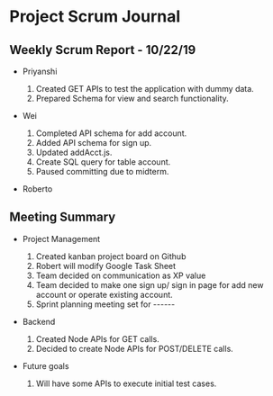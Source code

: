 # Project Scrum Journal

## Weekly Scrum Report - 10/22/19

* Priyanshi
  1. Created GET APIs to test the application with dummy data.
  2. Prepared Schema for view and search functionality.

* Wei
  1. Completed API schema for add account.
  2. Added API schema for sign up.
  3. Updated addAcct.js.
  4. Create SQL query for table account.
  5. Paused committing due to midterm.

* Roberto

## Meeting Summary

* Project Management
  1. Created kanban project board on Github
  2. Robert will modify Google Task Sheet
  3. Team decided on communication as XP value
  4. Team decided to make one sign up/ sign in page for add new account or operate existing account. 
  4. Sprint planning meeting set for ------
* Backend
  1. Created Node APIs for GET calls.
  2. Decided to create Node APIs for POST/DELETE calls.
  
* Future goals
  1. Will have some APIs to execute initial test cases.
 
